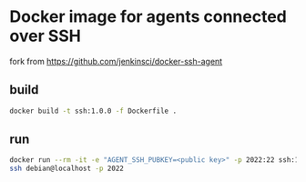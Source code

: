 # Docker image for agents connected over SSH

fork from https://github.com/jenkinsci/docker-ssh-agent

## build

```bash
docker build -t ssh:1.0.0 -f Dockerfile .
```

## run
```bash
docker run --rm -it -e "AGENT_SSH_PUBKEY=<public key>" -p 2022:22 ssh:1.0.0
ssh debian@localhost -p 2022
```
